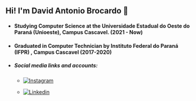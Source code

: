 
## Hi! I'm David Antonio Brocardo 👋



* #### Studying Computer Science at the Universidade Estadual do Oeste do Paraná (Unioeste), Campus Cascavel. (2021 - Now)

* #### Graduated in Computer Technician by Instituto Federal do Paraná (IFPR) , Campus Cascavel  (2017-2020)

* ##### **Social media links and accounts:**

  - [![Instagram](https://img.shields.io/badge/Instagram-E4405F?style=for-the-badge&logo=instagram&logoColor=white)](https://www.instagram.com/brocardo_david/)

  - [![Linkedin](https://img.shields.io/badge/LinkedIn-0077B5?style=for-the-badge&logo=linkedin&logoColor=white)](https://www.linkedin.com/in/david-antonio-brocardo-8712bb1b6/)
  


